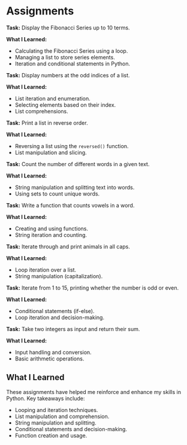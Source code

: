 
# Assignments


**Task:** Display the Fibonacci Series up to 10 terms.

**What I Learned:**
- Calculating the Fibonacci Series using a loop.
- Managing a list to store series elements.
- Iteration and conditional statements in Python.


**Task:** Display numbers at the odd indices of a list.

**What I Learned:**
- List iteration and enumeration.
- Selecting elements based on their index.
- List comprehensions.


**Task:** Print a list in reverse order.

**What I Learned:**
- Reversing a list using the `reversed()` function.
- List manipulation and slicing.



**Task:** Count the number of different words in a given text.

**What I Learned:**
- String manipulation and splitting text into words.
- Using sets to count unique words.


**Task:** Write a function that counts vowels in a word.

**What I Learned:**
- Creating and using functions.
- String iteration and counting.


**Task:** Iterate through and print animals in all caps.

**What I Learned:**
- Loop iteration over a list.
- String manipulation (capitalization).


**Task:** Iterate from 1 to 15, printing whether the number is odd or even.

**What I Learned:**
- Conditional statements (if-else).
- Loop iteration and decision-making.


**Task:** Take two integers as input and return their sum.

**What I Learned:**
- Input handling and conversion.
- Basic arithmetic operations.

## What I Learned

These assignments have helped me reinforce and enhance my skills in Python. Key takeaways include:
- Looping and iteration techniques.
- List manipulation and comprehension.
- String manipulation and splitting.
- Conditional statements and decision-making.
- Function creation and usage.

